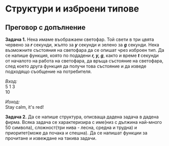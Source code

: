 # Структури и изброени типове
## Преговор с допълнение

**Задача 1.** Нека имаме въображаем светофар. Той свети в три цвята червено за ***r*** секунди, жълто за ***y*** секунди и зелено за ***g*** секунди. Нека възможните състояния на светофара да се опишат чрез изброен тип. Да се напише функция, която по подадени ***r, y, g***, както и време ***t*** секунди от началото на работа на светофара, да връща състояние на светофара, след което друга функция да получи това състояние и да изведе подходящо съобщение на потребителя.

*Вход:*   
5 1 3   
10

*Изход:*  
Stay calm, it's red!

**Задача 2.** Да се напише структура, описваща дадена задача в дадена фирма. Всяка задача се характеризира с име(низ с дължина най-много 50 символа), сложност(три нива - лесна, средна и трудна) и приоритет(може да почака и спешна). Да се напишат функции за прочитане и извеждане на такива задачи.